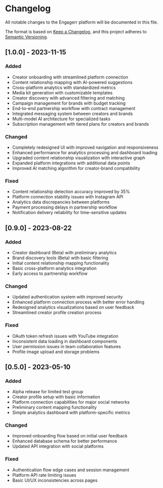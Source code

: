 # Changelog

All notable changes to the Engagerr platform will be documented in this file.

The format is based on [Keep a Changelog](https://keepachangelog.com/en/1.0.0/),
and this project adheres to [Semantic Versioning](https://semver.org/spec/v2.0.0.html).

## [1.0.0] - 2023-11-15

### Added
- Creator onboarding with streamlined platform connection
- Content relationship mapping with AI-powered suggestions
- Cross-platform analytics with standardized metrics
- Media kit generation with customizable templates
- Creator discovery with advanced filtering and matching
- Campaign management for brands with budget tracking
- End-to-end partnership workflow with contract management
- Integrated messaging system between creators and brands
- Multi-model AI architecture for specialized tasks
- Subscription management with tiered plans for creators and brands

### Changed
- Completely redesigned UI with improved navigation and responsiveness
- Enhanced performance for analytics processing and dashboard loading
- Upgraded content relationship visualization with interactive graph
- Expanded platform integrations with additional data points
- Improved AI matching algorithm for creator-brand compatibility

### Fixed
- Content relationship detection accuracy improved by 35%
- Platform connection stability issues with Instagram API
- Analytics data discrepancies between platforms
- Payment processing delays in partnership workflow
- Notification delivery reliability for time-sensitive updates

## [0.9.0] - 2023-08-22

### Added
- Creator dashboard (Beta) with preliminary analytics
- Brand discovery tools (Beta) with basic filtering
- Initial content relationship mapping functionality
- Basic cross-platform analytics integration
- Early access to partnership workflow

### Changed
- Updated authentication system with improved security
- Enhanced platform connection process with better error handling
- Redesigned analytics visualizations based on user feedback
- Streamlined creator profile creation process

### Fixed
- OAuth token refresh issues with YouTube integration
- Inconsistent data loading in dashboard components
- User permission issues in team collaboration features
- Profile image upload and storage problems

## [0.5.0] - 2023-05-10

### Added
- Alpha release for limited test group
- Creator profile setup with basic information
- Platform connection capabilities for major social networks
- Preliminary content mapping functionality
- Simple analytics dashboard with platform-specific metrics

### Changed
- Improved onboarding flow based on initial user feedback
- Enhanced database schema for better performance
- Updated API integration with social platforms

### Fixed
- Authentication flow edge cases and session management
- Platform API rate limiting issues
- Basic UI/UX inconsistencies across pages